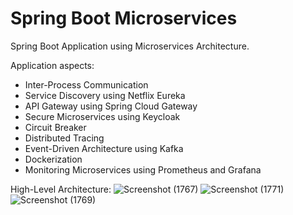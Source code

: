 # Spring Boot Microservices
Spring Boot Application using Microservices Architecture.

Application aspects:
- Inter-Process Communication
- Service Discovery using Netflix Eureka
- API Gateway using Spring Cloud Gateway
- Secure Microservices using Keycloak
- Circuit Breaker
- Distributed Tracing
- Event-Driven Architecture using Kafka
-  Dockerization
-  Monitoring Microservices using Prometheus and Grafana

High-Level Architecture:
![Screenshot (1767)](https://github.com/Pistonamey/java_spring_microservices/assets/83175234/a783d0b8-073a-4ddd-9981-c82f65e6756a)
![Screenshot (1771)](https://github.com/Pistonamey/java_spring_microservices/assets/83175234/bbb6ce43-2b32-40a3-b54f-f6baaabc6259)
![Screenshot (1769)](https://github.com/Pistonamey/java_spring_microservices/assets/83175234/fc32bacd-4da1-452b-9725-3524b113e91b)
